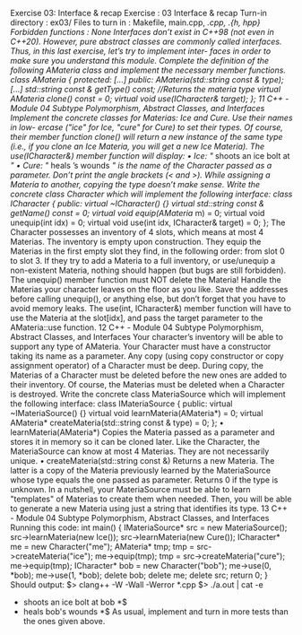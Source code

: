Exercise 03: Interface & recap
Exercise : 03
Interface & recap
Turn-in directory : ex03/
Files to turn in : Makefile, main.cpp, *.cpp, *.{h, hpp}
Forbidden functions : None
Interfaces don’t exist in C++98 (not even in C++20). However, pure abstract classes
are commonly called interfaces. Thus, in this last exercise, let’s try to implement inter-
faces in order to make sure you understand this module.
Complete the definition of the following AMateria class and implement the necessary
member functions.
class AMateria
{
protected:
[...]
public:
AMateria(std::string const & type);
[...]
std::string const & getType() const; //Returns the materia type
virtual AMateria* clone() const = 0;
virtual void use(ICharacter& target);
};
11
C++ - Module 04 Subtype Polymorphism, Abstract Classes, and Interfaces
Implement the concrete classes for Materias: Ice and Cure. Use their names in low-
ercase ("ice" for Ice, "cure" for Cure) to set their types. Of course, their member function
clone() will return a new instance of the same type (i.e., if you clone an Ice Materia,
you will get a new Ice Materia).
The use(ICharacter&) member function will display:
• Ice: "* shoots an ice bolt at <name> *"
• Cure: "* heals <name>’s wounds *"
<name> is the name of the Character passed as a parameter. Don’t print the angle
brackets (< and >).
While assigning a Materia to another, copying the type doesn’t make
sense.
Write the concrete class Character which will implement the following interface:
class ICharacter
{
public:
virtual ~ICharacter() {}
virtual std::string const & getName() const = 0;
virtual void equip(AMateria* m) = 0;
virtual void unequip(int idx) = 0;
virtual void use(int idx, ICharacter& target) = 0;
};
The Character possesses an inventory of 4 slots, which means at most 4 Materias.
The inventory is empty upon construction. They equip the Materias in the first empty
slot they find, in the following order: from slot 0 to slot 3. If they try to add a Materia to
a full inventory, or use/unequip a non-existent Materia, nothing should happen (but bugs
are still forbidden). The unequip() member function must NOT delete the Materia!
Handle the Materias your character leaves on the floor as you like.
Save the addresses before calling unequip(), or anything else, but
don’t forget that you have to avoid memory leaks.
The use(int, ICharacter&) member function will have to use the Materia at the
slot[idx], and pass the target parameter to the AMateria::use function.
12
C++ - Module 04 Subtype Polymorphism, Abstract Classes, and Interfaces
Your character’s inventory will be able to support any type of
AMateria.
Your Character must have a constructor taking its name as a parameter. Any copy
(using copy constructor or copy assignment operator) of a Character must be deep.
During copy, the Materias of a Character must be deleted before the new ones are added
to their inventory. Of course, the Materias must be deleted when a Character is destroyed.
Write the concrete class MateriaSource which will implement the following interface:
class IMateriaSource
{
public:
virtual ~IMateriaSource() {}
virtual void learnMateria(AMateria*) = 0;
virtual AMateria* createMateria(std::string const & type) = 0;
};
• learnMateria(AMateria*)
Copies the Materia passed as a parameter and stores it in memory so it can be cloned
later. Like the Character, the MateriaSource can know at most 4 Materias. They
are not necessarily unique.
• createMateria(std::string const &)
Returns a new Materia. The latter is a copy of the Materia previously learned by
the MateriaSource whose type equals the one passed as parameter. Returns 0 if
the type is unknown.
In a nutshell, your MateriaSource must be able to learn "templates" of Materias to
create them when needed. Then, you will be able to generate a new Materia using just
a string that identifies its type.
13
C++ - Module 04 Subtype Polymorphism, Abstract Classes, and Interfaces
Running this code:
int main()
{
IMateriaSource* src = new MateriaSource();
src->learnMateria(new Ice());
src->learnMateria(new Cure());
ICharacter* me = new Character("me");
AMateria* tmp;
tmp = src->createMateria("ice");
me->equip(tmp);
tmp = src->createMateria("cure");
me->equip(tmp);
ICharacter* bob = new Character("bob");
me->use(0, *bob);
me->use(1, *bob);
delete bob;
delete me;
delete src;
return 0;
}
Should output:
$> clang++ -W -Wall -Werror *.cpp
$> ./a.out | cat -e
* shoots an ice bolt at bob *$
* heals bob's wounds *$
As usual, implement and turn in more tests than the ones given above.
